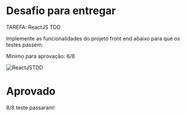 # Desafio para entregar

TAREFA: ReactJS TDD

Implemente as funcionalidades do projeto front end abaixo para que os testes passem:

Mínimo para aprovação: 6/8

![ReactJSTDD](https://user-images.githubusercontent.com/30321724/182475923-d323dee8-bdf4-4264-abba-699aa1378fd6.PNG)

# Aprovado 
8/8 teste passaram!

